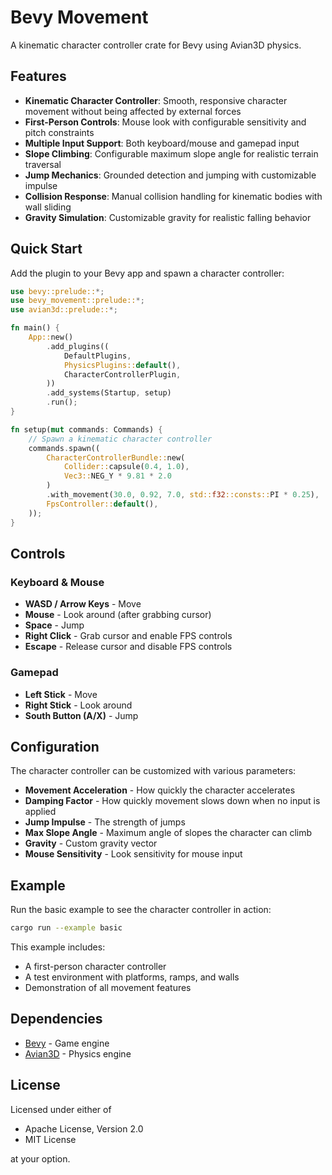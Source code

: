 # Bevy Movement

A kinematic character controller crate for Bevy using Avian3D physics.

## Features

- **Kinematic Character Controller**: Smooth, responsive character movement without being affected by external forces
- **First-Person Controls**: Mouse look with configurable sensitivity and pitch constraints
- **Multiple Input Support**: Both keyboard/mouse and gamepad input
- **Slope Climbing**: Configurable maximum slope angle for realistic terrain traversal
- **Jump Mechanics**: Grounded detection and jumping with customizable impulse
- **Collision Response**: Manual collision handling for kinematic bodies with wall sliding
- **Gravity Simulation**: Customizable gravity for realistic falling behavior

## Quick Start

Add the plugin to your Bevy app and spawn a character controller:

```rust
use bevy::prelude::*;
use bevy_movement::prelude::*;
use avian3d::prelude::*;

fn main() {
    App::new()
        .add_plugins((
            DefaultPlugins,
            PhysicsPlugins::default(),
            CharacterControllerPlugin,
        ))
        .add_systems(Startup, setup)
        .run();
}

fn setup(mut commands: Commands) {
    // Spawn a kinematic character controller
    commands.spawn((
        CharacterControllerBundle::new(
            Collider::capsule(0.4, 1.0),
            Vec3::NEG_Y * 9.81 * 2.0
        )
        .with_movement(30.0, 0.92, 7.0, std::f32::consts::PI * 0.25),
        FpsController::default(),
    ));
}
```

## Controls

### Keyboard & Mouse
- **WASD / Arrow Keys** - Move
- **Mouse** - Look around (after grabbing cursor)
- **Space** - Jump
- **Right Click** - Grab cursor and enable FPS controls
- **Escape** - Release cursor and disable FPS controls

### Gamepad
- **Left Stick** - Move
- **Right Stick** - Look around
- **South Button (A/X)** - Jump

## Configuration

The character controller can be customized with various parameters:

- **Movement Acceleration** - How quickly the character accelerates
- **Damping Factor** - How quickly movement slows down when no input is applied
- **Jump Impulse** - The strength of jumps
- **Max Slope Angle** - Maximum angle of slopes the character can climb
- **Gravity** - Custom gravity vector
- **Mouse Sensitivity** - Look sensitivity for mouse input

## Example

Run the basic example to see the character controller in action:

```bash
cargo run --example basic
```

This example includes:
- A first-person character controller
- A test environment with platforms, ramps, and walls
- Demonstration of all movement features

## Dependencies

- [Bevy](https://bevyengine.org/) - Game engine
- [Avian3D](https://github.com/Jondolf/avian) - Physics engine

## License

Licensed under either of

- Apache License, Version 2.0
- MIT License

at your option.